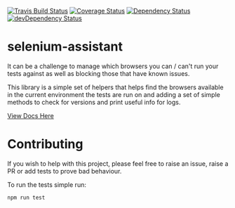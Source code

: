 [![Travis Build Status](https://travis-ci.org/GoogleChrome/selenium-assistant.svg?branch=master)](https://travis-ci.org/GoogleChrome/selenium-assistant) [![Coverage Status](https://coveralls.io/repos/github/GoogleChrome/selenium-assistant/badge.svg?branch=master)](https://coveralls.io/github/GoogleChrome/selenium-assistant?branch=master) [![Dependency Status](https://david-dm.org/googlechrome/selenium-assistant.svg)](https://david-dm.org/googlechrome/selenium-assistant) [![devDependency Status](https://david-dm.org/googlechrome/selenium-assistant/dev-status.svg)](https://david-dm.org/googlechrome/selenium-assistant#info=devDependencies)

# selenium-assistant

It can be a challenge to manage which browsers you can / can't run your tests against
as well as blocking those that have known issues.

This library is a simple set of helpers that helps find the browsers available
in the current environment the tests are run on and adding a set of simple
methods to check for versions and print useful info for logs.

<p>
  <a href="http://googlechrome.github.io/selenium-assistant/">View Docs Here</a>
</p>

# Contributing

If you wish to help with this project, please feel free to raise an issue,
raise a PR or add tests to prove bad behaviour.

To run the tests simple run:

    npm run test
